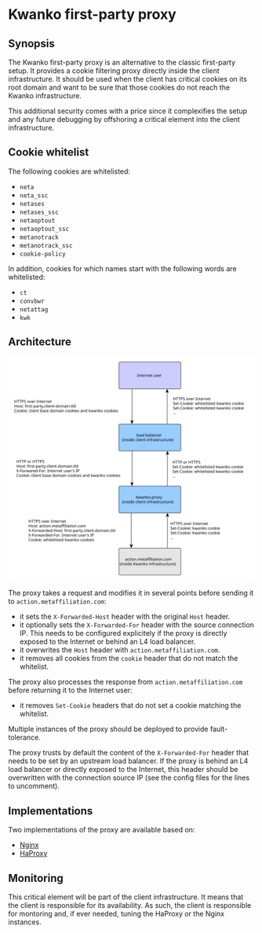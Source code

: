 # Kwanko first-party proxy

## Synopsis

The Kwanko first-party proxy is an alternative to the classic first-party setup. It provides a cookie filtering proxy directly inside the client infrastructure.
It should be used when the client has critical cookies on its root domain and want to be sure that those cookies do not reach the Kwanko infrastructure.

This additional security comes with a price since it complexifies the setup and any future debugging by offshoring a critical element into the client infrastructure.

## Cookie whitelist

The following cookies are whitelisted:

* `neta`
* `neta_ssc`
* `netases`
* `netases_ssc`
* `netaoptout`
* `netaoptout_ssc`
* `metanotrack`
* `metanotrack_ssc`
* `cookie-policy`

In addition, cookies for which names start with the following words are whitelisted:

* `ct`
* `convbwr`
* `netattag`
* `kwk`

## Architecture

![flux](flux.svg)

The proxy takes a request and modifies it in several points before sending it to `action.metaffiliation.com`:

* it sets the `X-Forwarded-Host` header with the original `Host` header.
* it optionally sets the `X-Forwarded-For` header with the source connection IP. This needs to be configured explicitely if the proxy is directly exposed to the Internet or behind an L4 load balancer.
* it overwrites the `Host` header with `action.metaffiliation.com`.
* it removes all cookies from the `cookie` header that do not match the whitelist.

The proxy also processes the response from `action.metaffiliation.com` before returning it to the Internet user:

* it removes `Set-Cookie` headers that do not set a cookie matching the whitelist.

Multiple instances of the proxy should be deployed to provide fault-tolerance.

The proxy trusts by default the content of the `X-Forwarded-For` header that needs to be set by an upstream load balancer. If the proxy is behind an L4 load balancer or directly exposed to the Internet, this header should be overwritten with the connection source IP (see the config files for the lines to uncomment).

## Implementations

Two implementations of the proxy are available based on:

* [Nginx](./nginx)
* [HaProxy](./haproxy)

## Monitoring

This critical element will be part of the client infrastructure. It means that the client is responsible for its availability.
As such, the client is responsible for montoring and, if ever needed, tuning the HaProxy or the Nginx instances.
